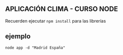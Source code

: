 ## APLICACIÓN CLIMA - CURSO NODE

Recuerden ejecutar ```npm install``` para las librerías


## ejemplo
```
node app -d "Madrid España"
```